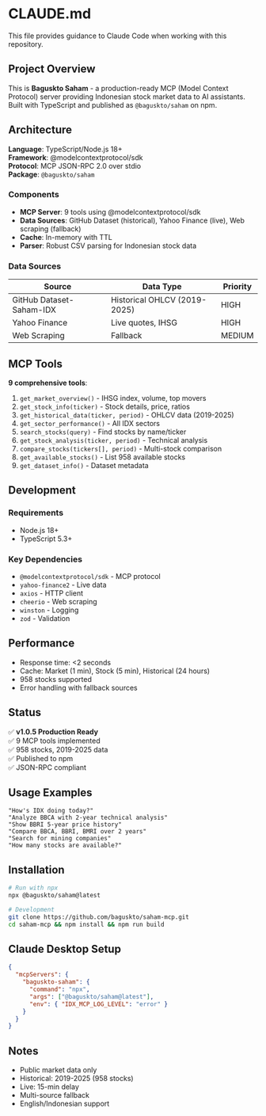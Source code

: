 # CLAUDE.md

This file provides guidance to Claude Code when working with this repository.

## Project Overview

This is **Baguskto Saham** - a production-ready MCP (Model Context Protocol) server providing Indonesian stock market data to AI assistants. Built with TypeScript and published as `@baguskto/saham` on npm.

## Architecture

**Language**: TypeScript/Node.js 18+  
**Framework**: @modelcontextprotocol/sdk  
**Protocol**: MCP JSON-RPC 2.0 over stdio  
**Package**: `@baguskto/saham`

### Components
- **MCP Server**: 9 tools using @modelcontextprotocol/sdk
- **Data Sources**: GitHub Dataset (historical), Yahoo Finance (live), Web scraping (fallback)
- **Cache**: In-memory with TTL
- **Parser**: Robust CSV parsing for Indonesian stock data

### Data Sources
| Source | Data Type | Priority |
|--------|-----------|----------|
| GitHub Dataset-Saham-IDX | Historical OHLCV (2019-2025) | HIGH |
| Yahoo Finance | Live quotes, IHSG | HIGH |
| Web Scraping | Fallback | MEDIUM |

## MCP Tools

**9 comprehensive tools**:

1. `get_market_overview()` - IHSG index, volume, top movers
2. `get_stock_info(ticker)` - Stock details, price, ratios
3. `get_historical_data(ticker, period)` - OHLCV data (2019-2025)
4. `get_sector_performance()` - All IDX sectors
5. `search_stocks(query)` - Find stocks by name/ticker
6. `get_stock_analysis(ticker, period)` - Technical analysis
7. `compare_stocks(tickers[], period)` - Multi-stock comparison
8. `get_available_stocks()` - List 958 available stocks
9. `get_dataset_info()` - Dataset metadata

## Development

### Requirements
- Node.js 18+
- TypeScript 5.3+

### Key Dependencies
- `@modelcontextprotocol/sdk` - MCP protocol
- `yahoo-finance2` - Live data
- `axios` - HTTP client
- `cheerio` - Web scraping
- `winston` - Logging
- `zod` - Validation

## Performance

- Response time: <2 seconds
- Cache: Market (1 min), Stock (5 min), Historical (24 hours)
- 958 stocks supported
- Error handling with fallback sources

## Status

✅ **v1.0.5 Production Ready**  
✅ 9 MCP tools implemented  
✅ 958 stocks, 2019-2025 data  
✅ Published to npm  
✅ JSON-RPC compliant

## Usage Examples

```text
"How's IDX doing today?"
"Analyze BBCA with 2-year technical analysis"
"Show BBRI 5-year price history"
"Compare BBCA, BBRI, BMRI over 2 years"
"Search for mining companies"
"How many stocks are available?"
```

## Installation

```bash
# Run with npx
npx @baguskto/saham@latest

# Development
git clone https://github.com/baguskto/saham-mcp.git
cd saham-mcp && npm install && npm run build
```

## Claude Desktop Setup

```json
{
  "mcpServers": {
    "baguskto-saham": {
      "command": "npx",
      "args": ["@baguskto/saham@latest"],
      "env": { "IDX_MCP_LOG_LEVEL": "error" }
    }
  }
}
```

## Notes

- Public market data only
- Historical: 2019-2025 (958 stocks)
- Live: 15-min delay
- Multi-source fallback
- English/Indonesian support